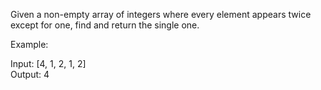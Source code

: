 Given a non-empty array of integers where every element appears twice except for one, find and return the single one.  

Example:  

Input: [4, 1, 2, 1, 2]  
Output: 4
